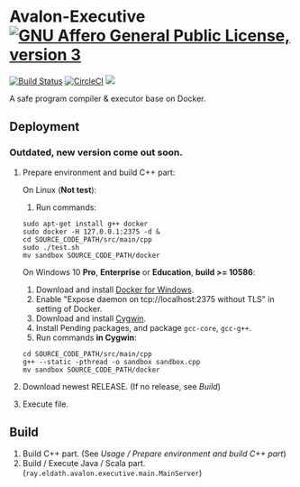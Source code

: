 # Avalon-Executive [![GNU Affero General Public License, version 3](https://www.gnu.org/graphics/agplv3-155x51.png)](https://www.gnu.org/licenses/lgpl.html)
[![Build Status](https://travis-ci.org/ProgramLeague/Avalon-Executive.svg?branch=master)](https://travis-ci.org/ProgramLeague/Avalon-Executive) [![CircleCI](https://circleci.com/gh/Ray-Eldath/Avalon/tree/master.svg?style=svg)](https://circleci.com/gh/Ray-Eldath/Avalon/tree/master) [![](https://jitpack.io/v/ProgramLeague/Avalon-Executive.svg)](https://jitpack.io/#ProgramLeague/Avalon-Executive)
 
A safe program compiler & executor base on Docker.

## Deployment

### Outdated, new version come out soon.

1. Prepare environment and build C++ part: 

    On Linux (**Not test**):
    1. Run commands:  
    ```
    sudo apt-get install g++ docker
    sudo docker -H 127.0.0.1:2375 -d &
    cd SOURCE_CODE_PATH/src/main/cpp
    sudo ./test.sh
    mv sandbox SOURCE_CODE_PATH/docker
    ```
    
    On Windows 10 **Pro**, **Enterprise** or **Education**, **build >= 10586**:
    1. Download and install [Docker for Windows](https://www.docker.com/docker-windows).
    2. Enable "Expose daemon on tcp://localhost:2375 without TLS" in setting of Docker.
    3. Download and install [Cygwin](https://www.cygwin.com).
    4. Install Pending packages, and package `gcc-core`, `gcc-g++`.
    5. Run commands **in Cygwin**:
    ```
    cd SOURCE_CODE_PATH/src/main/cpp
    g++ --static -pthread -o sandbox sandbox.cpp
    mv sandbox SOURCE_CODE_PATH/docker
    ```
    
2. Download newest RELEASE. (If no release, see *Build*)
3. Execute file.

## Build
1. Build C++ part. (See *Usage / Prepare environment and build C++ part*)
2. Build / Execute Java / Scala part. (`ray.eldath.avalon.executive.main.MainServer`)